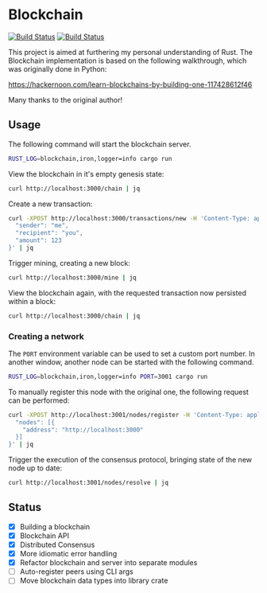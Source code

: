 # Blockchain

[![Build Status](https://travis-ci.org/kujenga/blockchain.svg?branch=master)](https://travis-ci.org/kujenga/blockchain)
[![Build Status](https://ci.appveyor.com/api/projects/status/ynq3ue8i6mfokljy?svg=true)](https://ci.appveyor.com/project/kujenga/blockchain)

This project is aimed at furthering my personal understanding of Rust. The
Blockchain implementation is based on the following walkthrough, which was
originally done in Python:

https://hackernoon.com/learn-blockchains-by-building-one-117428612f46

Many thanks to the original author!

## Usage

The following command will start the blockchain server.

```sh
RUST_LOG=blockchain,iron,logger=info cargo run
```

View the blockchain in it's empty genesis state:

```sh
curl http://localhost:3000/chain | jq
```

Create a new transaction:

```sh
curl -XPOST http://localhost:3000/transactions/new -H 'Content-Type: application/json' --data '{
  "sender": "me",
  "recipient": "you",
  "amount": 123
}' | jq
```

Trigger mining, creating a new block:

```sh
curl http://localhost:3000/mine | jq
```

View the blockchain again, with the requested transaction now persisted within
a block:

```sh
curl http://localhost:3000/chain | jq
```

### Creating a network

The `PORT` environment variable can be used to set a custom port number. In
another window, another node can be started with the following command.

```sh
RUST_LOG=blockchain,iron,logger=info PORT=3001 cargo run
```

To manually register this node with the original one, the following request
can be performed:

```sh
curl -XPOST http://localhost:3001/nodes/register -H 'Content-Type: application/json' --data '{
  "nodes": [{
    "address": "http://localhost:3000"
  }]
}' | jq
```

Trigger the execution of the consensus protocol, bringing state of the new
node up to date:

```sh
curl http://localhost:3001/nodes/resolve | jq
```

## Status

- [x] Building a blockchain
- [x] Blockchain API
- [x] Distributed Consensus
- [x] More idiomatic error handling
- [x] Refactor blockchain and server into separate modules
- [ ] Auto-register peers using CLI args
- [ ] Move blockchain data types into library crate
